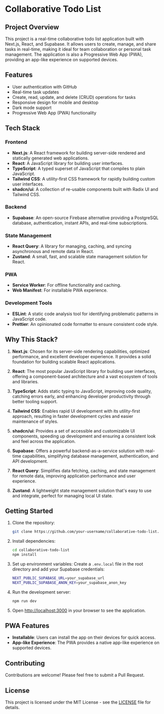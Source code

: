# Collaborative Todo List

## Project Overview

This project is a real-time collaborative todo list application built with Next.js, React, and Supabase. It allows users to create, manage, and share tasks in real-time, making it ideal for team collaboration or personal task management. The application is also a Progressive Web App (PWA), providing an app-like experience on supported devices.

## Features

- User authentication with GitHub
- Real-time task updates
- Create, read, update, and delete (CRUD) operations for tasks
- Responsive design for mobile and desktop
- Dark mode support
- Progressive Web App (PWA) functionality

## Tech Stack

### Frontend
- **Next.js**: A React framework for building server-side rendered and statically generated web applications.
- **React**: A JavaScript library for building user interfaces.
- **TypeScript**: A typed superset of JavaScript that compiles to plain JavaScript.
- **Tailwind CSS**: A utility-first CSS framework for rapidly building custom user interfaces.
- **shadcn/ui**: A collection of re-usable components built with Radix UI and Tailwind CSS.

### Backend
- **Supabase**: An open-source Firebase alternative providing a PostgreSQL database, authentication, instant APIs, and real-time subscriptions.

### State Management
- **React Query**: A library for managing, caching, and syncing asynchronous and remote data in React.
- **Zustand**: A small, fast, and scalable state management solution for React.

### PWA
- **Service Worker**: For offline functionality and caching.
- **Web Manifest**: For installable PWA experience.

### Development Tools
- **ESLint**: A static code analysis tool for identifying problematic patterns in JavaScript code.
- **Prettier**: An opinionated code formatter to ensure consistent code style.

## Why This Stack?

1. **Next.js**: Chosen for its server-side rendering capabilities, optimized performance, and excellent developer experience. It provides a solid foundation for building scalable React applications.

2. **React**: The most popular JavaScript library for building user interfaces, offering a component-based architecture and a vast ecosystem of tools and libraries.

3. **TypeScript**: Adds static typing to JavaScript, improving code quality, catching errors early, and enhancing developer productivity through better tooling support.

4. **Tailwind CSS**: Enables rapid UI development with its utility-first approach, resulting in faster development cycles and easier maintenance of styles.

5. **shadcn/ui**: Provides a set of accessible and customizable UI components, speeding up development and ensuring a consistent look and feel across the application.

6. **Supabase**: Offers a powerful backend-as-a-service solution with real-time capabilities, simplifying database management, authentication, and API development.

7. **React Query**: Simplifies data fetching, caching, and state management for remote data, improving application performance and user experience.

8. **Zustand**: A lightweight state management solution that's easy to use and integrate, perfect for managing local UI state.

## Getting Started

1. Clone the repository:
   ```bash
   git clone https://github.com/your-username/collaborative-todo-list.git
   ```

2. Install dependencies:
   ```bash
   cd collaborative-todo-list
   npm install
   ```

3. Set up environment variables:
   Create a `.env.local` file in the root directory and add your Supabase credentials:
   ```bash
   NEXT_PUBLIC_SUPABASE_URL=your_supabase_url
   NEXT_PUBLIC_SUPABASE_ANON_KEY=your_supabase_anon_key
   ```

4. Run the development server:
   ```bash
   npm run dev
   ```

5. Open [http://localhost:3000](http://localhost:3000) in your browser to see the application.

## PWA Features

- **Installable**: Users can install the app on their devices for quick access.
- **App-like Experience**: The PWA provides a native app-like experience on supported devices.

## Contributing

Contributions are welcome! Please feel free to submit a Pull Request.

## License

This project is licensed under the MIT License - see the [LICENSE](LICENSE) file for details.
